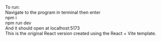 To run:  
Navigate to the program in terminal then enter  
    npm i  
    npm run dev  
And it should open at localhost:5173  
This is the original React version created using the React + Vite template.  
